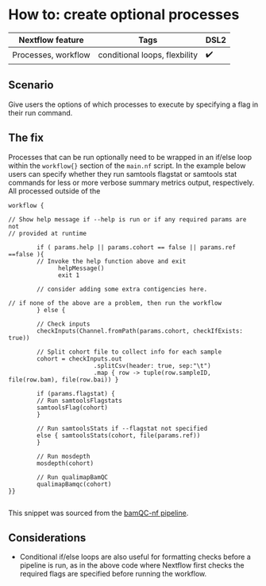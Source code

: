 # How to: create optional processes

|Nextflow feature     |Tags                                   |DSL2             |
|---------------------|---------------------------------------|-----------------|
| Processes, workflow |conditional loops, flexbility|:heavy_check_mark:|

## Scenario  

Give users the options of which processes to execute by specifying a flag in their run command. 

## The fix

Processes that can be run optionally need to be wrapped in an if/else loop within the `workflow{}` section of the `main.nf` script. In the example below users can specify whether they run samtools flagstat or samtools stat commands for less or more verbose summary metrics output, respectively. All processed outside of the 
 
```
workflow {

// Show help message if --help is run or if any required params are not
// provided at runtime

        if ( params.help || params.cohort == false || params.ref ==false ){
        // Invoke the help function above and exit
              helpMessage()
              exit 1

        // consider adding some extra contigencies here.

// if none of the above are a problem, then run the workflow
        } else {

        // Check inputs
        checkInputs(Channel.fromPath(params.cohort, checkIfExists: true))

        // Split cohort file to collect info for each sample
        cohort = checkInputs.out
                        .splitCsv(header: true, sep:"\t")
                        .map { row -> tuple(row.sampleID, file(row.bam), file(row.bai)) }

        if (params.flagstat) {
        // Run samtoolsFlagstats
        samtoolsFlag(cohort)
        }

        // Run samtoolsStats if --flagstat not specified
        else { samtoolsStats(cohort, file(params.ref))
        }

        // Run mosdepth
        mosdepth(cohort)

        // Run qualimapBamQC
        qualimapBamqc(cohort)
}}


```

This snippet was sourced from the [bamQC-nf pipeline](https://github.com/Sydney-Informatics-Hub/bamQC-nf). 


## Considerations 

- Conditional if/else loops are also useful for formatting checks before a pipeline is run, as in the above code where Nextflow first checks the required flags are specified before running the workflow.   
